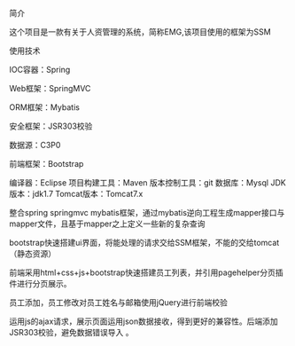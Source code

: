 简介

这个项目是一款有关于人资管理的系统，简称EMG,该项目使用的框架为SSM

使用技术

IOC容器：Spring

Web框架：SpringMVC

ORM框架：Mybatis

安全框架：JSR303校验

数据源：C3P0

前端框架：Bootstrap

编译器：Eclipse 项目构建工具：Maven 版本控制工具：git 数据库：Mysql JDK版本：jdk1.7 Tomcat版本：Tomcat7.x 

整合spring springmvc mybatis框架，通过mybatis逆向工程生成mapper接口与mapper文件，且基于mapper之上定义一些新的复杂查询

bootstrap快速搭建ui界面，将能处理的请求交给SSM框架，不能的交给tomcat（静态资源）

前端采用html+css+js+bootstrap快速搭建员工列表，并引用pagehelper分页插件进行分页展示。

员工添加，员工修改对员工姓名与邮箱使用jQuery进行前端校验

运用js的ajax请求，展示页面运用json数据接收，得到更好的兼容性。后端添加JSR303校验，避免数据错误导入
。
